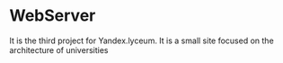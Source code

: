 # WebServer
It is the third project for Yandex.lyceum. It is a small site focused on the architecture of universities
